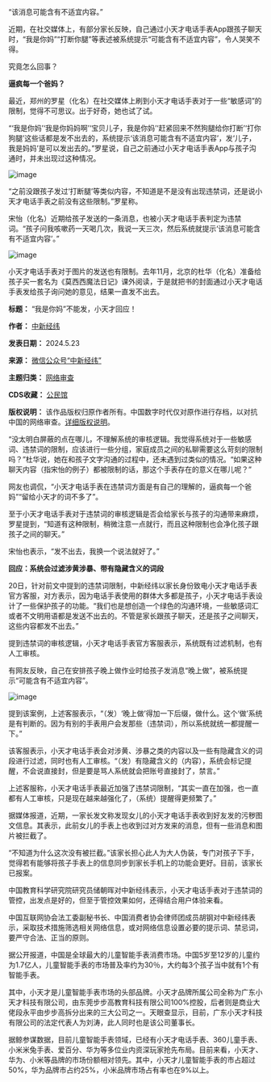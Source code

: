 “该消息可能含有不适宜内容。”


近期，在社交媒体上，有部分家长反映，自己通过小天才电话手表App跟孩子聊天时，“我是你妈”“打断你腿”等表述被系统提示“可能含有不适宜内容”，令人哭笑不得。


究竟怎么回事？


**逼疯每一个爸妈？** 


最近，郑州的罗星（化名）在社交媒体上刷到小天才电话手表对于一些“敏感词”的限制，觉得不可思议。出于好奇，她也试了试。


“‘我是你妈’‘我是你妈妈啊’‘宝贝儿子，我是你妈’‘赶紧回来不然狗腿给你打断’‘打你狗腿’这些话都是发不出去的，系统提示‘该消息可能含有不适宜内容’，发‘儿子，我是妈妈’是可以发出去的。”罗星说，自己之前通过小天才电话手表App与孩子沟通时，并未出现过这种情况。


![image](https://chinadigitaltimes.net/chinese/files/2024/05/post-708158-664f2a7f0a6ba.)


“之前没跟孩子发过‘打断腿’等类似内容，不知道是不是没有出现违禁词，还是说小天才电话手表之前没有这些限制。”罗星称。


宋怡（化名）近期给孩子发送的一条消息，也被小天才电话手表判定为违禁词。“孩子问我咳嗽药一天喝几次，我说一天三次，然后系统就提示‘该消息可能含有不适宜内容’。”


![image](https://chinadigitaltimes.net/chinese/files/2024/05/post-708158-664f2a7f12bfc.)


小天才电话手表对于图片的发送也有限制。去年11月，北京的杜华（化名）准备给孩子买一套名为《莫西西魔法日记》课外阅读，于是就把书的封面通过小天才电话手表发给孩子询问她的意见，结果一直发不出去。




**标题：** “我是你妈”不能发，小天才回应！  

**作者：** [中新经纬](https://chinadigitaltimes.net/space/中新经纬)  

**发表日期：** 2024.5.23  

**来源：** [微信公众号“中新经纬”](https://web.archive.org/web/https://mp.weixin.qq.com/s/CN84XIscaMBjUzSvoEXMfA)  

**主题归类：** [网络审查](https://chinadigitaltimes.net/space/网络审查)  

**CDS收藏：** [公民馆](https://chinadigitaltimes.net/space/%E5%85%AC%E6%B0%91%E9%A6%86)  

**版权说明：** 该作品版权归原作者所有。中国数字时代仅对原作进行存档，以对抗中国的网络审查。[详细版权说明](https://chinadigitaltimes.net/chinese/copyright)。


“没太明白屏蔽的点在哪儿，不理解系统的审核逻辑。我觉得系统对于一些敏感词、违禁词的限制，应该进行一些分组，家庭成员之间的私聊需要这么苛刻的限制吗？”杜华说，她在和孩子文字沟通的过程中，还未遇到过类似的情况。“如果这种聊天内容（指宋怡的例子）都被限制的话，那这个手表存在的意义在哪儿呢？”


网友也调侃，“小天才电话手表在违禁词方面是有自己的理解的，逼疯每一个爸妈”“留给小天才的词不多了”。


至于小天才电话手表对于违禁词的审核逻辑是否会给家长与孩子的沟通带来麻烦，罗星提到，“知道有这种限制，稍微注意一点就行，而且这种限制也会净化孩子跟孩子之间的聊天。”


宋怡也表示，“发不出去，我换一个说法就好了。”


**回应：系统会过滤涉黄涉暴、带有隐藏含义的词段** 


20日，针对前文中提到的违禁词限制，中新经纬以家长身份致电小天才电话手表官方客服，对方表示，因为电话手表使用的群体大多都是孩子，小天才电话手表设计了一些保护孩子的功能。“我们也是想创造一个绿色的沟通环境，一些敏感词汇或者不文明用语都是发送不出去的。不管是家长跟孩子聊天，还是孩子之间聊天，这些内容都发不出去。”


提到违禁词的审核逻辑，小天才电话手表官方客服表示，系统既有过滤机制，也有人工审核。


有网友反映，自己在安排孩子晚上做作业时给孩子发消息“晚上做”，被系统提示“可能含有不适宜内容”。


![image](https://chinadigitaltimes.net/chinese/files/2024/05/post-708158-664f2a7f1a87b.)


提到该案例，上述客服表示，“（发）‘晚上做’得加一下后缀，做什么。这个‘做’系统是有判断的。因为有别的手表用户会发那些（违禁词），所以系统就统一都提醒一下。”


该客服表示，小天才电话手表会对涉黄、涉暴之类的内容以及一些有隐藏含义的词段进行过滤，同时也有人工审核。“（发）有隐藏含义的（内容），系统会标记提醒，不会说直接封，但是要是骂人系统就会把账号直接封了，禁言。”


上述客服称，小天才电话手表最近加强了违禁词限制，“其实一直在加强，也一直都有人工审核，只是现在越来越强化了，（系统）提醒得更频繁了。”


据媒体报道，近期，一家长发文称发现女儿的小天才电话手表收到好友发的污秽图文信息。其表示，此前女儿的手表上也收到过对方发来的消息，但有一些消息和图片被拦截了。


“不知道为什么这次没有被拦截。”该家长担心此人为大人伪装，专门对孩子下手，觉得若有能够将孩子手表上的信息同步到家长手机上的功能会更好。目前，该家长已报案。


中国教育科学研究院研究员储朝晖对中新经纬表示，小天才电话手表对于违禁词的管控，出发点是好的，但至于管控效果如何，还得结合用户体验来看。


中国互联网协会法工委副秘书长、中国消费者协会律师团成员胡钢对中新经纬表示，采取技术措施筛选相关网络信息，或对网络信息设置必要的提示词、禁忌词，要严守合法、正当的原则。


据公开报道，中国是全球最大的儿童智能手表消费市场。中国5岁至12岁的儿童约为1.7亿人，儿童智能手表的市场普及率约为30％，大约每3个孩子当中就有1个有智能手表。


其中，小天才是儿童智能手表市场的头部品牌。小天才品牌所属公司全称为广东小天才科技有限公司，由东莞步步高教育科技有限公司100%控股，后者则是商业大佬段永平由步步高拆分出来的三大公司之一。天眼查显示，目前，广东小天才科技有限公司的法定代表人为刘涛，此人同时也是该公司董事长。


据鲸参谋数据，目前儿童智能手表领域，已经有小天才电话手表、360儿童手表、小米米兔手表、爱百分、华为等多位业内资深玩家抢先布局。目前来看，小天才、华为、小米等品牌的市场份额相对领先。其中，小天才儿童智能手表的市占超过50%，华为品牌市占约25%，小米品牌市场占有率也在9%以上。

